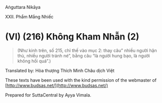  

Aṅguttara Nikāya

XXII. Phẩm Mắng Nhiếc

# (VI) (216) Không Kham Nhẫn (2)

> (Như kinh trên, số 215, chỉ thế vào mục 2: thay câu” nhiều người hận thù, nhiều người tránh né”, bằng câu “là người hung bạo, là người không hối quá”.)

Translated by: Hòa thượng Thích Minh Châu dịch Việt

These texts have been used with the kind permission of the webmaster of [http://www.budsas.net/](http://www.budsas.net/)

Prepared for SuttaCentral by Ayya Vimala.